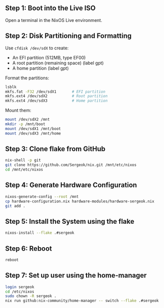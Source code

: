 ## Step 1: Boot into the Live ISO

Open a terminal in the NixOS Live environment.

## Step 2: Disk Partitioning and Formatting

Use `cfdisk /dev/sdX` to create:

- An EFI partition (512MB, type EF00)
- A root partition (remaining space) (label gpt)
- A home partition (label gpt)

Format the partitions:

```sh
lsblk
mkfs.fat -F32 /dev/sdX1       # EFI partition
mkfs.ext4 /dev/sdX2           # Root partition
mkfs.ext4 /dev/sdX3           # Home partition
```

Mount them:

```sh
mount /dev/sdX2 /mnt
mkdir -p /mnt/boot
mount /dev/sdX1 /mnt/boot
mount /dev/sdX3 /mnt/home
```

## Step 3: Clone flake from GitHub

```sh
nix-shell -p git
git clone https://github.com/Sergeok/nix.git /mnt/etc/nixos
cd /mnt/etc/nixos
```

## Step 4: Generate Hardware Configuration

```sh
nixos-generate-config --root /mnt
cp hardware-configuration.nix hardware-modules/hardware-sergeok.nix
git add .
```

## Step 5: Install the System using the flake

```sh
nixos-install --flake .#sergeok
```

## Step 6: Reboot
```sh
reboot
```

## Step 7: Set up user using the home-manager

```sh
login sergeok
cd /etc/nixos
sudo chown -R sergeok .
nix run github:nix-community/home-manager -- switch --flake .#sergeok
```
